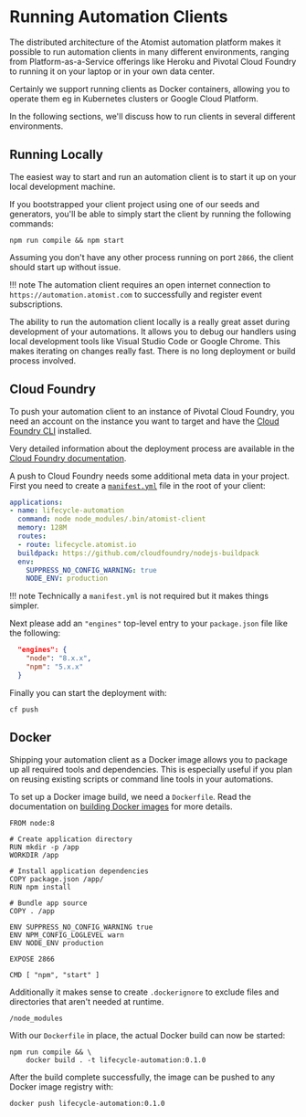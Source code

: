 # Running Automation Clients

The distributed architecture of the Atomist automation platform makes
it possible to run automation clients in many different environments,
ranging from Platform-as-a-Service offerings like Heroku and Pivotal
Cloud Foundry to running it on your laptop or in your own data center.

Certainly we support running clients as Docker containers, allowing you
to operate them eg in Kubernetes clusters or Google Cloud Platform.

In the following sections, we'll discuss how to run clients in several
different environments.

## Running Locally

The easiest way to start and run an automation client is to start it up
on your local development machine.

If you bootstrapped your client project using one of our seeds and
generators, you'll be able to simply start the client by running the
following commands:

```
npm run compile && npm start
```

Assuming you don't have any other process running on port `2866`, the
client should start up without issue.

!!! note
    The automation client requires an open internet connection to
    `https://automation.atomist.com` to successfully and register event
    subscriptions.

The ability to run the automation client locally is a really great asset
during development of your automations. It allows you to debug our
handlers using local development tools like Visual Studio Code or
Google Chrome. This makes iterating on changes really fast. There is no
long deployment or build process involved.

## Cloud Foundry

To push your automation client to an instance of Pivotal Cloud
Foundry, you need an account on the instance you want to target and
have the [Cloud Foundry CLI][cf-cli] installed.

Very detailed information about the deployment process are available
in the [Cloud Foundry documentation][cf-docs].

A push to Cloud Foundry needs some additional meta data in your
project.  First you need to create a [`manifest.yml`][cf-manifest]
file in the root of your client:

```yaml
applications:
- name: lifecycle-automation
  command: node node_modules/.bin/atomist-client
  memory: 128M
  routes:
  - route: lifecycle.atomist.io
  buildpack: https://github.com/cloudfoundry/nodejs-buildpack
  env:
    SUPPRESS_NO_CONFIG_WARNING: true
    NODE_ENV: production
```

!!! note
    Technically a `manifest.yml` is not required but it makes things
    simpler.

Next please add an `"engines"` top-level entry to your `package.json`
file like the following:

```json
  "engines": {
    "node": "8.x.x",
    "npm": "5.x.x"
  }
```

Finally you can start the deployment with:

```
cf push
```

[cf-cli]: https://docs.cloudfoundry.org/cf-cli/install-go-cli.html (Cloud Foundry CLI)
[cf-docs]: https://docs.cloudfoundry.org/devguide/deploy-apps/deploy-app.html (Cloud Foundry Documentation)
[cf-manifest]: https://docs.cloudfoundry.org/devguide/deploy-apps/manifest.html (Cloud Foundry manifest.yml)

## Docker

Shipping your automation client as a Docker image allows you to package
up all required tools and dependencies. This is especially useful if you
plan on reusing existing scripts or command line tools in your automations.

To set up a Docker image build, we need a `Dockerfile`. Read the
documentation on [building Docker images][docker-build] for more
details.

```
FROM node:8

# Create application directory
RUN mkdir -p /app
WORKDIR /app

# Install application dependencies
COPY package.json /app/
RUN npm install

# Bundle app source
COPY . /app

ENV SUPPRESS_NO_CONFIG_WARNING true
ENV NPM_CONFIG_LOGLEVEL warn
ENV NODE_ENV production

EXPOSE 2866

CMD [ "npm", "start" ]
```

Additionally it makes sense to create `.dockerignore` to exclude files
and directories that aren't needed at runtime.

```
/node_modules
```

With our `Dockerfile` in place, the actual Docker build can now be
started:

```
npm run compile && \
    docker build . -t lifecycle-automation:0.1.0
```

After the build complete successfully, the image can be pushed to any
Docker image registry with:

```
docker push lifecycle-automation:0.1.0
```

[docker-build]: https://docs.docker.com/engine/reference/builder/ (Dockerfile Reference)
